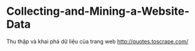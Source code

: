 # Collecting-and-Mining-a-Website-Data
Thu thập và khai phá dữ liệu của trang web http://quotes.toscrape.com/
